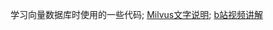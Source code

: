 学习向量数据库时使用的一些代码;
[Milvus文字说明](https://blog.csdn.net/kukudexiaoma?type=blog);
[b站视频讲解](https://space.bilibili.com/430576513)
